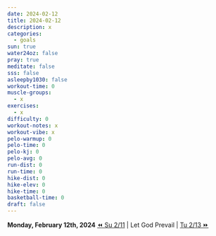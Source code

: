 ```yaml
---
date: 2024-02-12
title: 2024-02-12
description: x
categories:
  - goals
sun: true
water24oz: false
pray: true
meditate: false
sss: false
asleepby1030: false
workout-time: 0
muscle-groups:
  - x
exercises:
  - x
difficulty: 0
workout-notes: x
workout-vibe: x
pelo-warmup: 0
pelo-time: 0
pelo-kj: 0
pelo-avg: 0
run-dist: 0
run-time: 0
hike-dist: 0
hike-elev: 0
hike-time: 0
basketball-time: 0
draft: false
---
```

**Monday, February 12th, 2024**
[⏪ Su 2/11](goals/2024-02-11) | Let God Prevail | [Tu 2/13 ⏩](goals/2024-02-13)


